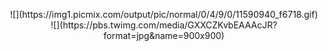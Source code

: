 
<p align="center">
![](https://img1.picmix.com/output/pic/normal/0/4/9/0/11590940_f6718.gif)
  <br>
![](https://pbs.twimg.com/media/GXXCZKvbEAAAcJR?format=jpg&name=900x900)










<!--
**deathdelivery/deathdelivery** is a ✨ _special_ ✨ repository because its `README.md` (this file) appears on your GitHub profile.

Here are some ideas to get you started:

- 🔭 I’m currently working on ...
- 🌱 I’m currently learning ...
- 👯 I’m looking to collaborate on ...
- 🤔 I’m looking for help with ...
- 💬 Ask me about ...
- 📫 How to reach me: ...
- 😄 Pronouns: ...
- ⚡ Fun fact: ...
-->
